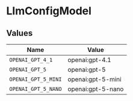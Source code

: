 # LlmConfigModel


## Values

| Name                | Value               |
| ------------------- | ------------------- |
| `OPENAI_GPT_4_1`    | openai:gpt-4.1      |
| `OPENAI_GPT_5`      | openai:gpt-5        |
| `OPENAI_GPT_5_MINI` | openai:gpt-5-mini   |
| `OPENAI_GPT_5_NANO` | openai:gpt-5-nano   |
